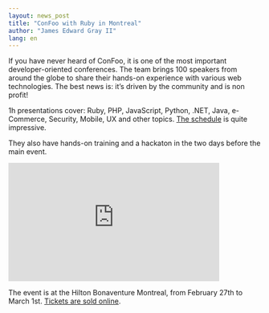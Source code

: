 ```yaml
---
layout: news_post
title: "ConFoo with Ruby in Montreal"
author: "James Edward Gray II"
lang: en
---
```


If you have never heard of ConFoo, it is one of the most important
developer-oriented conferences. The team brings 100 speakers from around
the globe to share their hands-on experience with various web
technologies. The best news is: it’s driven by the community and is non
profit!

1h presentations cover: Ruby, PHP, JavaScript, Python, .NET, Java,
e-Commerce, Security, Mobile, UX and other topics. [The schedule][1] is
quite impressive.

They also have hands-on training and a hackaton in the two days before
the main event.

<iframe width="420" height="236" src="http://www.youtube.com/embed/86VcHcaurRQ" frameborder="0" allowfullscreen=""></iframe>

The event is at the Hilton Bonaventure Montreal, from February 27th to
March 1st. [Tickets are sold online][2].



[1]: http://confoo.ca/en/2013/schedule 
[2]: http://confoo.ca/en/register 
